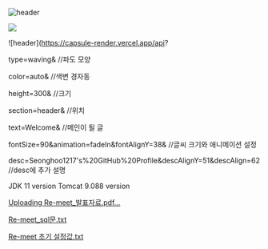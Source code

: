![header](https://capsule-render.vercel.app/api?type=wave&color=auto&height=300&section=header&text=Hello&fontSize=90&animation=fadeIn&fontAlignY=38&desc=KyungMo's%20GitHub%20Profile&descAlignY=51&descAlign=62)

<a href="클릭시 이동할 링크" target="_blank"><img src="https://img.shields.io/badge/문자-색코드?style=flat-square&logo=이미지 이름&logoColor=white"/></a>  



![header](https://capsule-render.vercel.app/api?

type=waving& //파도 모양

color=auto& //색변 경자동

height=300& //크기

section=header& //위치

text=Welcome& //메인이 될 글

fontSize=90&animation=fadeIn&fontAlignY=38& //글씨 크기와 애니메이션 설정

desc=Seonghoo1217's%20GitHub%20Profile&descAlignY=51&descAlign=62 //desc에 추가 설명 













JDK 11 version
Tomcat 9.088 version

[Uploading Re-meet_발표자료.pdf…]()

[Re-meet_sql문.txt](https://github.com/user-attachments/files/15863754/Re-meet_sql.txt)

[Re-meet 초기 설정값.txt](https://github.com/user-attachments/files/15872487/Re-meet.txt)
